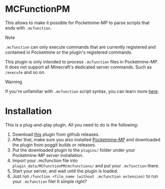 # MCFunctionPM
This allows to make it possible for Pocketmine-MP to parse scripts that ends with `.mcfunction`.

> [!NOTE]
> 
> `.mcfunction` can only execute commands that are currently registered and contained in Pocketmine or the plugin's registered commands.
> 
> This plugin is only intended to process `.mcfunction` files in Pocketmine-MP. It does not support all Minecraft's dedicated server commands. Such as `/execute` and so on.

> [!WARNING]
> If you're unfamiliar with `.mcfunction` script syntax, you can learn more [here](https://learn.microsoft.com/en-us/minecraft/creator/documents/functionsintroduction?view=minecraft-bedrock-stable#setting-up-the-functions-folder).

# Installation
This is a plug-and-play plugin. All you need to do is the following:
1. Download [this](https://github.com/xwertxy/MCFunctionPM) plugin from github releases.
2. After that, make sure you also installed [Pocketmine-MP](https://github.com/pmmp/Pocketmine-MP) and downloaded the plugin from poggit builds or releases.
3. Put the downloaded plugin to the `plugins/` folder under your Pocketmine-MP server installation.
4. Import your .mcfunction file into `plugin_data/MCFunctionPM/mcfunctions/` and put your `.mcfunction` there.
5. Start your server, and wait until the plugin is loaded.
6. Just run `/function <file_name (without .mcfunction extension)` to run your `.mcfunction` file! It simple right?

